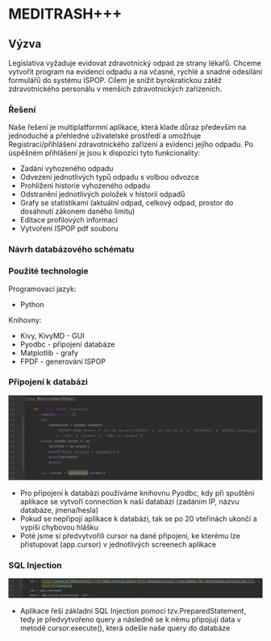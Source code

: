 # MEDITRASH+++

## Výzva

Legislativa vyžaduje evidovat zdravotnický odpad ze strany lékařů.
Chceme vytvořit program na evidenci odpadu a na včasné, rychlé a snadné odesílání formulářů do systému  ISPOP. Cílem je snížit byrokratickou zátěž zdravotnického personálu v menších zdravotnických zařízeních. 

### Řešení

Naše řešení je multiplatformní aplikace, která klade důraz především na jednoduché a přehledné uživatelské prostředí a umožňuje Registraci/přihlášení zdravotnického zařízení a evidenci jejího odpadu. Po úspěšném přihlášení je jsou k dispozici tyto funkcionality:
- Zadání vyhozeného odpadu
- Odvezení jednotlivých typů odpadu s volbou odvozce
- Prohlížení historie vyhozeného odpadu
- Odstranění jednotlivých položek v historii odpadů
- Grafy se statistikami (aktuální odpad, celkový odpad, prostor do dosáhnutí zákonem daného limitu)
- Editace profilových informací
- Vytvoření ISPOP pdf souboru

### Návrh databázového schématu 

### Použité technologie

Programovací jazyk:

- Python

Knihovny:

 - Kivy, KivyMD - GUI
 - Pyodbc - připojení databáze
 - Matplotlib - grafy
 - FPDF - generování ISPOP

### Připojení k databázi

![image](https://github.com/JanPodavka/MediTrashplus/blob/main/Dokumentace/connection_to_dbs.png)

- Pro připojení k databázi používáme knihovnu Pyodbc, kdy při spuštění aplikace se vytvoří connection k naší databázi (zadáním IP, názvu databáze, jmena/hesla)
- Pokud se nepřipojí aplikace k databázi, tak se po 20 vteřinách ukončí a vypíši chybovou hlášku
- Poté jsme si předvytvořili cursor na dané připojení, ke kterému lze přistupovat (app.cursor) v jednotlivých screenech aplikace

### SQL Injection

![image](https://github.com/JanPodavka/MediTrashplus/blob/main/Dokumentace/protect_SQL_INJECTION.png)

- Aplikace řeší základní SQL Injection pomoci tzv.PreparedStatement, tedy je předvytvořeno query a následně se k němu připojují data v metodě cursor.execute(), která odešle naše query do databáze
